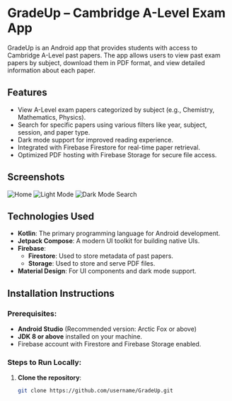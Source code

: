 # GradeUp – Cambridge A-Level Exam App

GradeUp is an Android app that provides students with access to Cambridge A-Level past papers. The app allows users to view past exam papers by subject, download them in PDF format, and view detailed information about each paper.

## Features
- View A-Level exam papers categorized by subject (e.g., Chemistry, Mathematics, Physics).
- Search for specific papers using various filters like year, subject, session, and paper type.
- Dark mode support for improved reading experience.
- Integrated with Firebase Firestore for real-time paper retrieval.
- Optimized PDF hosting with Firebase Storage for secure file access.

## Screenshots
![Home](https://github.com/user-attachments/assets/e7b35f9a-4a86-467e-844a-917bb7639857)
![Light Mode](https://github.com/user-attachments/assets/b2d64cbb-a35f-416b-a2a6-d240f0a35716)
![Dark Mode Search](https://github.com/user-attachments/assets/ed35690c-b154-4e58-8f3e-6d1dd6df6797)


## Technologies Used
- **Kotlin**: The primary programming language for Android development.
- **Jetpack Compose**: A modern UI toolkit for building native UIs.
- **Firebase**:
  - **Firestore**: Used to store metadata of past papers.
  - **Storage**: Used to store and serve PDF files.
- **Material Design**: For UI components and dark mode support.

## Installation Instructions

### Prerequisites:
- **Android Studio** (Recommended version: Arctic Fox or above)
- **JDK 8 or above** installed on your machine.
- Firebase account with Firestore and Firebase Storage enabled.

### Steps to Run Locally:

1. **Clone the repository**:
   ```bash
   git clone https://github.com/username/GradeUp.git
